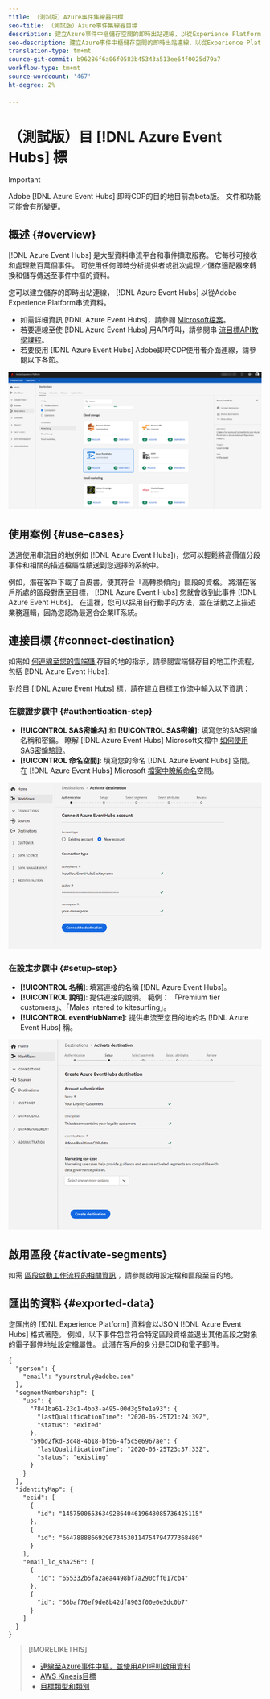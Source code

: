 ```yaml
---
title: （測試版）Azure事件集線器目標
seo-title: （測試版）Azure事件集線器目標
description: 建立Azure事件中樞儲存空間的即時出站連線，以從Experience Platform串流資料。
seo-description: 建立Azure事件中樞儲存空間的即時出站連線，以從Experience Platform串流資料。
translation-type: tm+mt
source-git-commit: b96286f6a06f0583b45343a513ee64f0025d79a7
workflow-type: tm+mt
source-wordcount: '467'
ht-degree: 2%

---
```



# （測試版）目 [!DNL Azure Event Hubs] 標

>[!IMPORTANT]
>
>Adobe [!DNL Azure Event Hubs] 即時CDP的目的地目前為beta版。 文件和功能可能會有所變更。

## 概述 {#overview}

[!DNL Azure Event Hubs] 是大型資料串流平台和事件擷取服務。 它每秒可接收和處理數百萬個事件。 可使用任何即時分析提供者或批次處理／儲存適配器來轉換和儲存傳送至事件中樞的資料。

您可以建立儲存的即時出站連線， [!DNL Azure Event Hubs] 以從Adobe Experience Platform串流資料。

* 如需詳細資訊 [!DNL Azure Event Hubs]，請參閱 [Microsoft檔案](https://docs.microsoft.com/en-us/azure/event-hubs/event-hubs-about)。
* 若要連線至使 [!DNL Azure Event Hubs] 用API呼叫，請參閱串 [流目標API教學課程](/help/rtcdp/destinations/streaming-destinations-api-tutorial.md)。
* 若要使用 [!DNL Azure Event Hubs] Adobe即時CDP使用者介面連線，請參閱以下各節。

![UI中的AWS Kinesis](/help/rtcdp/destinations/assets/azure-event-hubs-destination.png)

## 使用案例 {#use-cases}

透過使用串流目的地(例如 [!DNL Azure Event Hubs])，您可以輕鬆將高價值分段事件和相關的描述檔屬性饋送到您選擇的系統中。

例如，潛在客戶下載了白皮書，使其符合「高轉換傾向」區段的資格。 將潛在客戶所處的區段對應至目標， [!DNL Azure Event Hubs] 您就會收到此事件 [!DNL Azure Event Hubs]。 在這裡，您可以採用自行動手的方法，並在活動之上描述業務邏輯，因為您認為最適合企業IT系統。

## 連接目標 {#connect-destination}

如需如 [何連線至您的雲端儲 ](/help/rtcdp/destinations/cloud-storage-destinations-workflow.md)存目的地的指示，請參閱雲端儲存目的地工作流程，包括 [!DNL Azure Event Hubs]:

對於目 [!DNL Azure Event Hubs] 標，請在建立目標工作流中輸入以下資訊：

### 在驗證步驟中 {#authentication-step}

* **[!UICONTROL SAS密鑰名]** 和 **[!UICONTROL SAS密鑰]**: 填寫您的SAS密鑰名稱和密鑰。 瞭解 [!DNL Azure Event Hubs] Microsoft文檔中 [如何使用SAS密鑰驗證](https://docs.microsoft.com/en-us/azure/event-hubs/authenticate-shared-access-signature)。
* **[!UICONTROL 命名空間]**: 填寫您的命名 [!DNL Azure Event Hubs] 空間。 在 [!DNL Azure Event Hubs] Microsoft [檔案中瞭解命名](https://docs.microsoft.com/en-us/azure/event-hubs/event-hubs-create#create-an-event-hubs-namespace)空間。

![驗證步驟中需要的輸入](/help/rtcdp/destinations/assets/event-hubs-authentication.png)

### 在設定步驟中 {#setup-step}

* **[!UICONTROL 名稱]**: 填寫連接的名稱 [!DNL Azure Event Hubs]。
* **[!UICONTROL 說明]**: 提供連接的說明。  範例： 「Premium tier customers」、「Males intered to kitesurfing」。
* **[!UICONTROL eventHubName]**: 提供串流至您目的地的名 [!DNL Azure Event Hubs] 稱。

![設定步驟中所需的資料](/help/rtcdp/destinations/assets/event-hubs-setup-step.png)

## 啟用區段 {#activate-segments}

如需 [區段啟動工作流程的相關資訊](/help/rtcdp/destinations/activate-destinations.md) ，請參閱啟用設定檔和區段至目的地。


## 匯出的資料 {#exported-data}

您匯出的 [!DNL Experience Platform] 資料會以JSON [!DNL Azure Event Hubs] 格式著陸。 例如，以下事件包含符合特定區段資格並退出其他區段之對象的電子郵件地址設定檔屬性。 此潛在客戶的身分是ECID和電子郵件。

```
{
  "person": {
    "email": "yourstruly@adobe.con"
  },
  "segmentMembership": {
    "ups": {
      "7841ba61-23c1-4bb3-a495-00d3g5fe1e93": {
        "lastQualificationTime": "2020-05-25T21:24:39Z",
        "status": "exited"
      },
      "59bd2fkd-3c48-4b18-bf56-4f5c5e6967ae": {
        "lastQualificationTime": "2020-05-25T23:37:33Z",
        "status": "existing"
      }
    }
  },
  "identityMap": {
    "ecid": [
      {
        "id": "14575006536349286404619648085736425115"
      },
      {
        "id": "66478888669296734530114754794777368480"
      }
    ],
    "email_lc_sha256": [
      {
        "id": "655332b5fa2aea4498bf7a290cff017cb4"
      },
      {
        "id": "66baf76ef9de8b42df8903f00e0e3dc0b7"
      }
    ]
  }
}
```


>[!MORELIKETHIS]
>
>* [連線至Azure事件中樞，並使用API呼叫啟用資料](/help/rtcdp/destinations/streaming-destinations-api-tutorial.md)
>* [AWS Kinesis目標](/help/rtcdp/destinations/amazon-kinesis-destination.md)
>* [目標類型和類別](/help/rtcdp/destinations/destination-types.md)